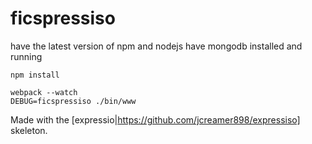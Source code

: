 # ficspressiso

have the latest version of npm and nodejs
have mongodb installed and running


```
npm install
```

```
webpack --watch
DEBUG=ficspressiso ./bin/www 
```

Made with the [expressio|https://github.com/jcreamer898/expressiso] skeleton.

